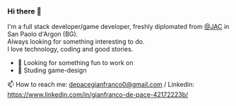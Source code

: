 ### Hi there 👋

I'm a full stack developer/game developer, freshly diplomated from [@JAC](https://jac-its.it/en/) in San Paolo d'Argon (BG). <br />
Always looking for something interesting to do. <br />
I love technology, coding and good stories.


- 🔭 Looking for something fun to work on
- 🌱 Studing game-design


📫 How to reach me: depacegianfranco0@gmail.com / Linkedin: https://www.linkedin.com/in/gianfranco-de-pace-42172223b/

